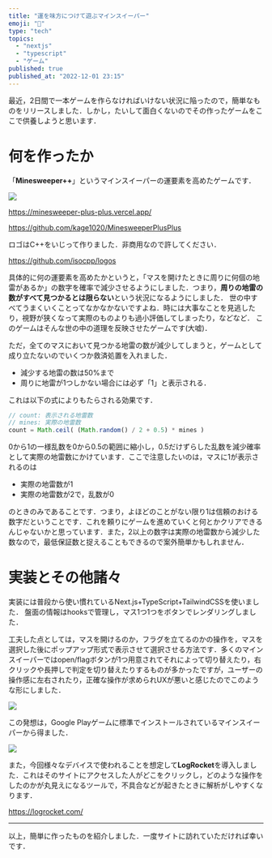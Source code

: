 ```yaml
---
title: "運を味方につけて遊ぶマインスイーパー"
emoji: "🌊"
type: "tech"
topics:
  - "nextjs"
  - "typescript"
  - "ゲーム"
published: true
published_at: "2022-12-01 23:15"
---
```


最近，2日間で一本ゲームを作らなければいけない状況に陥ったので，簡単なものをリリースしました．しかし，たいして面白くないのでその作ったゲームをここで供養しようと思います．

# 何を作ったか

「**Minesweeper++**」というマインスイーパーの運要素を高めたゲームです．

![](https://storage.googleapis.com/zenn-user-upload/51970f7c71b7-20221201.jpeg)

https://minesweeper-plus-plus.vercel.app/

https://github.com/kage1020/MinesweeperPlusPlus

ロゴはC++をいじって作りました．非商用なので許してください．

https://github.com/isocpp/logos

具体的に何の運要素を高めたかというと，「マスを開けたときに周りに何個の地雷があるか」の数字を確率で減少させるようにしました．つまり，**周りの地雷の数がすべて見つかるとは限らない**という状況になるようにしました．
世の中すべてうまくいくことってなかなかないですよね．時には大事なことを見逃したり，視野が狭くなって実際のものよりも過小評価してしまったり，などなど．
このゲームはそんな世の中の道理を反映させたゲームです(大嘘)．

ただ，全てのマスにおいて見つかる地雷の数が減少してしまうと，ゲームとして成り立たないのでいくつか救済処置を入れました．

* 減少する地雷の数は50%まで
* 周りに地雷が1つしかない場合には必ず「1」と表示される．

これは以下の式によりもたらされる効果です．

```js
// count: 表示される地雷数
// mines: 実際の地雷数
count = Math.ceil( (Math.random() / 2 + 0.5) * mines )
```

0から1の一様乱数を0から0.5の範囲に縮小し，0.5だけずらした乱数を減少確率として実際の地雷数にかけています．ここで注意したいのは，マスに1が表示されるのは

* 実際の地雷数が1
* 実際の地雷数が2で，乱数が0

のときのみであることです．つまり，よほどのことがない限り1は信頼のおける数字だということです．これを頼りにゲームを進めていくと何とかクリアできるんじゃないかと思っています．また，2以上の数字は実際の地雷数から減少した数なので，最低保証数と捉えることもできるので案外簡単かもしれません．

# 実装とその他諸々

実装には普段から使い慣れているNext.js+TypeScript+TailwindCSSを使いました．
盤面の情報はhooksで管理し，マス1つ1つをボタンでレンダリングしました．

工夫した点としては，マスを開けるのか，フラグを立てるのかの操作を，マスを選択した後にポップアップ形式で表示させて選択させる方法です．多くのマインスイーパーではopen/flagボタンが1つ用意されてそれによって切り替えたり，右クリックや長押しで判定を切り替えたりするものが多かったですが，ユーザーの操作感に左右されたり，正確な操作が求められUXが悪いと感じたのでこのような形にしました．

![](https://storage.googleapis.com/zenn-user-upload/6722c086ab6a-20221201.jpeg)

この発想は，Google Playゲームに標準でインストールされているマインスイーパーから得ました．

![](https://storage.googleapis.com/zenn-user-upload/45b744d2aae0-20221127.png)

また，今回様々なデバイスで使われることを想定して**LogRocket**を導入しました．これはそのサイトにアクセスした人がどこをクリックし，どのような操作をしたのかが丸見えになるツールで，不具合などが起きたときに解析がしやすくなります．

https://logrocket.com/

---

以上，簡単に作ったものを紹介しました．一度サイトに訪れていただければ幸いです．
